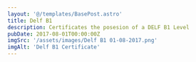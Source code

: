 ```yaml
---
layout: '@/templates/BasePost.astro'
title: Delf B1
description: Certificates the posesion of a DELF B1 Level
pubDate: 2017-08-01T00:00:00Z
imgSrc: '/assets/images/Delf B1 01-08-2017.png'
imgAlt: 'Delf B1 Certificate'
---
```

